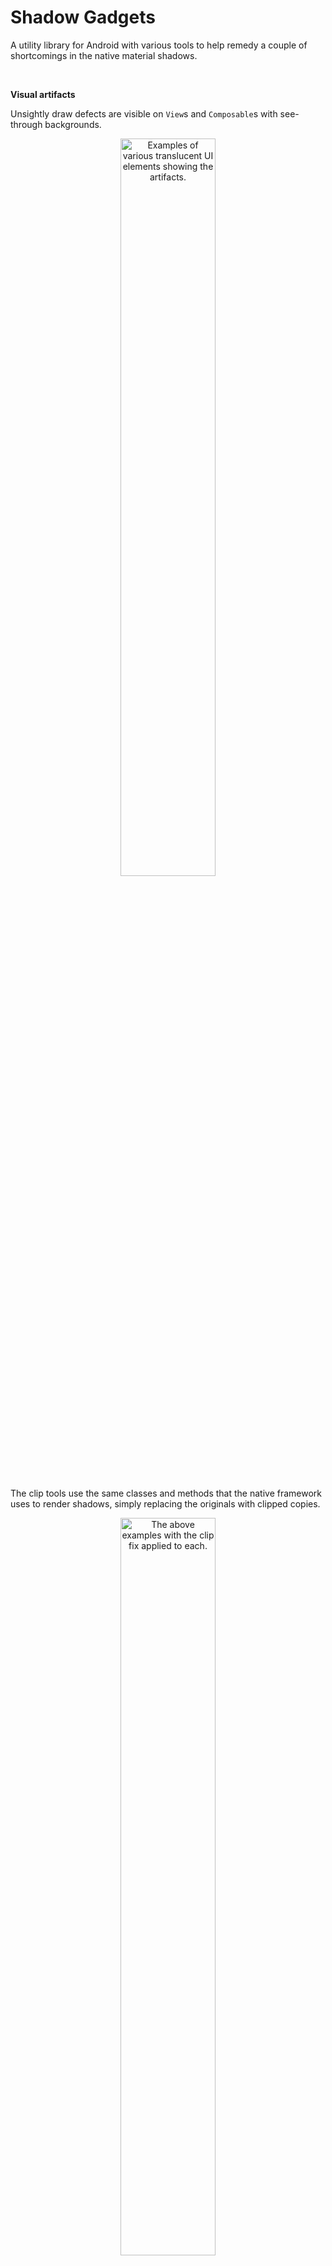 # Shadow Gadgets

A utility library for Android with various tools to help remedy a couple of
shortcomings in the native material shadows.

<br />

**Visual artifacts**

Unsightly draw defects are visible on `View`s and `Composable`s with see-through
backgrounds.

<p align="center">
<img src="images/intro_clip_broken.png"
alt="Examples of various translucent UI elements showing the artifacts."
width="55%" />
</p>

The clip tools use the same classes and methods that the native framework uses
to render shadows, simply replacing the originals with clipped copies.

<p align="center">
<img src="images/intro_clip_fixed.png"
alt="The above examples with the clip fix applied to each."
width="55%" />
</p>

**Color support**

Shadow colors were not added to the SDK until API level 28 (Pie). Before that,
the only relevant adjustment available was the alpha value of plain black.

Like the clip feature, color compat uses the same native classes and methods,
replacing the originals with tinted copies. Only one color can be applied with
this technique, however, as it's not possible to separate the ambient and spot
shadows at this level.

<p align="center">
<img src="images/intro_color_compat.png"
alt="Two shadows, one with native colors, the other tinted with color compat."
width="30%" />
</p>

Though the differences are noticeable when compared side by side, the compat
results are likely sufficient for many cases.

<br />

## Contents

- [**Views**](#views)

  The `view` package contains several extension properties and helper classes to
  apply the library's clip fix and color compat functionalities in Android's
  native framework.

- [**Compose**](#compose)

  For the analogous features in the modern UI toolkit, the `compose` package
  comprises just two functions (and one overload) as direct replacements for the
  inbuilt shadow.

- [**Notes**][notes]

  Important information and caveats for each framework and the project overall.

- [**Download**](#download)

  Compiled artifacts are available through JitPack.

- [**Documentation ↗**][Documentation]

  Note that inherited members are suppressed to prevent, for example, all of
  `ViewGroup`s visible members being listed for each `ShadowsViewGroup`.

<br />

## Views

The library's features are applied to individual `View`s through extension
properties, with the main two as direct controls for the clip and color compat
features.

- The [`var View.clipOutlineShadow`][clipOutlineShadow] extension is basically a
  switch that toggles the clip fix on the receiver `View`. When `true`, the
  intrinsic shadow is disabled and replaced with a clipped copy.

- The [`var View.outlineShadowColorCompat`][outlineShadowColorCompat] property
  takes a `@ColorInt` with which to tint replacement shadows on versions before
  Pie. A separate extension is available to force it on newer versions, and it
  can be used with or without the clip feature. The particulars can be found on
  [its wiki page][ViewColorCompatWiki].

Usage for each is as easy as it seems:

```kotlin
view.clipOutlineShadow = true
view.outlineShadowColorCompat = Color.BLUE
```

That's it. Unless your setup requires that a sibling `View` overlap a target of
the fix, or it involves a target with an irregular shape on Android R and above,
that's possibly all you need.

Though the library's shadow is actually being handled and drawn in the parent
`ViewGroup`, these properties can be set on the target `View` at any time, even
while it's unattached, so there's no need to worry about timing. Additionally,
the shadow automatically animates and transforms along with its target, and it
will handle moving itself to any new parents, should the target be moved.

It is hoped that that simple usage should cover most cases. For those setups
that might be problematic, the library offers a few other configuration
properties as possible fixes.

### Limitations and recourses

- #### Overlapping sibling Views

  To accomplish its effect, the library disables a target's intrinsic shadow and
  draws a modified replacement in its parent `ViewGroup`'s overlay by default,
  in front of all of the parent's children. This can cause a problem when a
  sibling with a higher elevation overlaps the target.

  <p align="center">
  <img src="images/plane_foreground_broken.png"
  alt="A View's clipped shadow incorrectly drawn on top of its higher sibling."
  width="20%" />
  </p>

  The [`ShadowPlane`][ShadowPlane] enum defines other options for different
  points in the hierarchy's draw routine where the library shadow can be
  inserted. Specifics and requirements are given on [its wiki
  page][ShadowPlaneWiki].

- #### Irregular shapes on Android R+

  Starting with API level 30, `View`s that are not shaped as circles, plain
  rectangles, or single-radius rounded rectangles require that the user provide
  the outline `Path` for the clip.

  <p align="center">
  <img src="images/view_path_provider.png"
  alt="A View in the shape of a puzzle piece with its shadow clipped."
  width="20%" />
  </p>

  This is done with the [`ViewPathProvider`][ViewPathProvider] interface,
  details and examples for which are discussed on [its wiki
  page][ViewPathProviderWiki].

- #### Parent matrix on Android N-P

  On API levels 24 through 28 (Nougat, Oreo, and Pie), differences in some of
  the low-level graphics operations can give rise to a misalignment in the clip
  region if the parent `ViewGroup` has been transformed by, for example, a
  running animation.

  <p align="center">
  <img src="images/parent_matrix_defect.png"
  alt="A misaligned clip region is shown in a parent scaled by an animation."
  width="20%" />
  </p>

  If observed, the [`View.forceShadowLayer`][forceShadowLayer] extension can be
  used to mitigate, as explained on [its wiki page][forceShadowLayerWiki].

### ViewGroups

Several specialized subclasses of common `ViewGroup`s are included mainly as
helpers that allow shadow properties to be set on `View`s from attributes in
layout XML, without the need for extra code.

The library's features work rather well in Android Studio's layout preview, so
even if you don't intend to use them at runtime, these groups may still be
useful during design.

<p align="center">
<img src="images/layout_editor.png"
alt="Screenshot of Android Studio showing library effects in the layout editor."
width="40%" />
</p>

Information on the two general types of groups – Regular and Recycling – along
with descriptions of their behaviors and usage in layout XML can be found on the
[ViewGroups wiki page][ViewGroupsWiki].

### Drawable

[`ShadowDrawable`][ShadowDrawable] is a thin wrapper around the core classes
that allows these shadows to be drawn manually without having to mess with the
`core` module. Information on requirements and usage, and links to examples can
be found on the [Drawable wiki page][DrawableWiki].

<br />

## Compose

Since Compose already allows shadows to be handled and manipulated as discrete
UI elements, employing the library's features here is straightforward and
routine.

The base [`clippedShadow`][clippedShadow] is a drop-in replacement for Compose's
[`shadow`][shadow] function, with the exact same signature and defaults, and
identical usage. For example:

```kotlin
Box(
    Modifier
        .clippedShadow(
            elevation = 10.dp,
            shape = CircleShape
        )
    …
)
```

Color compat is handled with additional parameters in an overload.

```kotlin
Box(
    Modifier
        .clippedShadow(
            elevation = 10.dp,
            shape = CircleShape,
            colorCompat = Color.Blue,
            forceColorCompat = true
        )
    …
)
```

For those cases where you need only color compat without the clip,
[`shadowCompat`][shadowCompat] is a more performant option.

```kotlin
Box(
    Modifier
        .shadowCompat(
            elevation = 10.dp,
            shape = CircleShape,
            ambientColor = Color.Blue,
            spotColor = Color.Cyan,
            colorCompat = Color.Blue
        )
    …
)
```

Details and examples for both functions can be found on the [Compose wiki
page][ComposeWiki].

<br />

## Download

The library is available as a compiled dependency through the very handy service
[JitPack][JitPack]. To enable download in a modern Gradle setup, add their Maven
URL to the `repositories` block inside the `dependencyResolutionManagement` in
the root project's `settings.gradle[.kts]` file; e.g.:

```kotlin
dependencyResolutionManagement {
    …
    repositories {
        …
        maven { url 'https://jitpack.io' }
    }
}
```

Then add a dependency for [the latest release][Releases] of whichever module is
required, `view` or `compose`:

```kotlin
dependencies {
    …
    implementation 'com.github.zed-alpha.shadow-gadgets:view:[latest-release]'
    implementation 'com.github.zed-alpha.shadow-gadgets:compose:[latest-release]'
}
```

You can also get the `core` module directly, if you'd like, but there are no
examples or docs for it, and its API is liable to change drastically without
notice.

<br />

## License

MIT License

Copyright (c) 2024 zed-alpha

Permission is hereby granted, free of charge, to any person obtaining a copy of
this software and associated documentation files (the "Software"), to deal in
the Software without restriction, including without limitation the rights to
use, copy, modify, merge, publish, distribute, sublicense, and/or sell copies of
the Software, and to permit persons to whom the Software is furnished to do so,
subject to the following conditions:

The above copyright notice and this permission notice shall be included in all
copies or substantial portions of the Software.

THE SOFTWARE IS PROVIDED "AS IS", WITHOUT WARRANTY OF ANY KIND, EXPRESS OR
IMPLIED, INCLUDING BUT NOT LIMITED TO THE WARRANTIES OF MERCHANTABILITY, FITNESS
FOR A PARTICULAR PURPOSE AND NONINFRINGEMENT. IN NO EVENT SHALL THE AUTHORS OR
COPYRIGHT HOLDERS BE LIABLE FOR ANY CLAIM, DAMAGES OR OTHER LIABILITY, WHETHER
IN AN ACTION OF CONTRACT, TORT OR OTHERWISE, ARISING FROM, OUT OF OR IN
CONNECTION WITH THE SOFTWARE OR THE USE OR OTHER DEALINGS IN THE SOFTWARE.


  [notes]: https://github.com/zed-alpha/shadow-gadgets/wiki/Notes

  [Documentation]: https://zed-alpha.github.io/shadow-gadgets

  [clipOutlineShadow]: https://zed-alpha.github.io/shadow-gadgets/view/com.zedalpha.shadowgadgets.view/clip-outline-shadow.html

  [outlineShadowColorCompat]: https://zed-alpha.github.io/shadow-gadgets/view/com.zedalpha.shadowgadgets.view/outline-shadow-color-compat.html

  [ViewColorCompatWiki]: https://github.com/zed-alpha/shadow-gadgets/wiki/Color-compat

  [ShadowPlane]: https://zed-alpha.github.io/shadow-gadgets/view/com.zedalpha.shadowgadgets.view/-shadow-plane/index.html

  [ShadowPlaneWiki]: https://github.com/zed-alpha/shadow-gadgets/wiki/ShadowPlane

  [ViewPathProvider]: https://zed-alpha.github.io/shadow-gadgets/view/com.zedalpha.shadowgadgets.view/-view-path-provider/index.html

  [ViewPathProviderWiki]: https://github.com/zed-alpha/shadow-gadgets/wiki/ViewPathProvider

  [forceShadowLayer]: https://zed-alpha.github.io/shadow-gadgets/view/com.zedalpha.shadowgadgets.view/force-shadow-layer.html

  [forceShadowLayerWiki]: https://github.com/zed-alpha/shadow-gadgets/wiki/View.forceShadowLayer

  [ViewGroupsWiki]: https://github.com/zed-alpha/shadow-gadgets/wiki/ViewGroups

  [ShadowDrawable]: https://zed-alpha.github.io/shadow-gadgets/view/com.zedalpha.shadowgadgets.view.drawable/-shadow-drawable/index.html

  [DrawableWiki]: https://github.com/zed-alpha/shadow-gadgets/wiki/Drawable

  [clippedShadow]: https://zed-alpha.github.io/shadow-gadgets/compose/com.zedalpha.shadowgadgets.compose/clipped-shadow.html

  [shadow]: https://developer.android.com/reference/kotlin/androidx/compose/ui/Modifier#(androidx.compose.ui.Modifier).shadow(androidx.compose.ui.unit.Dp,androidx.compose.ui.graphics.Shape,kotlin.Boolean,androidx.compose.ui.graphics.Color,androidx.compose.ui.graphics.Color)

  [shadowCompat]: https://zed-alpha.github.io/shadow-gadgets/compose/com.zedalpha.shadowgadgets.compose/shadow-compat.html

  [ComposeWiki]: https://github.com/zed-alpha/shadow-gadgets/wiki/Compose

  [JitPack]: https://jitpack.io/#zed-alpha/shadow-gadgets

  [Releases]: https://github.com/zed-alpha/shadow-gadgets/releases